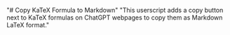 "# Copy KaTeX Formula to Markdown" 
"This userscript adds a copy button next to KaTeX formulas on ChatGPT webpages to copy them as Markdown LaTeX format." 
